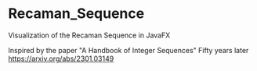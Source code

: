 # Recaman_Sequence

Visualization of the Recaman Sequence in JavaFX

Inspired by the paper "A Handbook of Integer Sequences" Fifty years later
https://arxiv.org/abs/2301.03149
